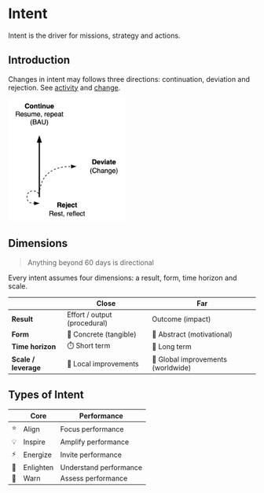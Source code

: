 # Intent

Intent is the driver for missions, strategy and actions.

## Introduction

Changes in intent may follows three directions: continuation, deviation and rejection. See [activity](activity.md) and [change](../subjects/change.md).

<img src="../img/junction-change-deviate-rest.png" alt="junction-change-deviate-rest" style="height:250px;" />

## Dimensions

> Anything beyond 60 days is directional

Every intent assumes four dimensions: a result, form, time horizon and scale.

|                      | Close                        | Far                               |
| -------------------- | ---------------------------- | --------------------------------- |
| **Result**           | Effort / output (procedural) | Outcome (impact)                  |
| **Form**             | 🎯 Concrete (tangible)        | 🧭 Abstract (motivational)         |
| **Time horizon**     | ⏱️ Short term                 | 📅 Long term                       |
| **Scale / leverage** | 🔬 Local improvements         | 🔭 Global improvements (worldwide) |

## Types of Intent

|      | Core      | Performance            |
| ---- | --------- | ---------------------- |
| ⭐    | Align     | Focus performance      |
| 💡    | Inspire   | Amplify performance    |
| ⚡    | Energize  | Invite performance     |
| 🔦    | Enlighten | Understand performance |
| 🚦    | Warn      | Assess performance     |

